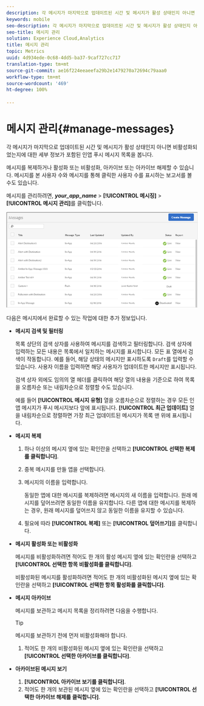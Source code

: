 ```yaml
---
description: 각 메시지가 마지막으로 업데이트된 시간 및 메시지가 활성 상태인지 아니면 비활성 상태인지에 대한 세부 정보를 사용하여 인앱 푸시 메시지 목록을 봅니다.
keywords: mobile
seo-description: 각 메시지가 마지막으로 업데이트된 시간 및 메시지가 활성 상태인지 아니면 비활성 상태인지에 대한 세부 정보를 사용하여 인앱 푸시 메시지 목록을 봅니다.
seo-title: 메시지 관리
solution: Experience Cloud,Analytics
title: 메시지 관리
topic: Metrics
uuid: 4d934ede-0c68-4dd5-ba37-9caf727cc717
translation-type: tm+mt
source-git-commit: ae16f224eeaeefa29b2e1479270a72694c79aaa0
workflow-type: tm+mt
source-wordcount: '469'
ht-degree: 100%

---
```



# 메시지 관리{#manage-messages}

각 메시지가 마지막으로 업데이트된 시간 및 메시지가 활성 상태인지 아니면 비활성화되었는지에 대한 세부 정보가 포함된 인앱 푸시 메시지 목록을 봅니다.

메시지를 복제하거나 활성화 또는 비활성화, 아카이브 또는 아카이브 해제할 수 있습니다. 메시지를 본 사용자 수와 메시지를 통해 클릭한 사용자 수를 표시하는 보고서를 볼 수도 있습니다.

메시지를 관리하려면, ***your_app_name*** > **[!UICONTROL 메시징]** > **[!UICONTROL 메시지 관리]**&#x200B;를 클릭합니다.

![](assets/manage_messages.png)

다음은 메시지에서 완료할 수 있는 작업에 대한 추가 정보입니다.

* **메시지 검색 및 필터링**

   목록 상단의 검색 상자를 사용하여 메시지를 검색하고 필터링합니다. 검색 상자에 입력하는 모든 내용은 목록에서 일치하는 메시지를 표시합니다. 모든 표 열에서 검색이 작동합니다. 예를 들어, 해당 상태의 메시지만 표시하도록 `Draft`를 입력할 수 있습니다. 사용자 이름을 입력하면 해당 사용자가 업데이트한 메시지만 표시됩니다.

   검색 상자 외에도 임의의 열 헤더를 클릭하여 해당 열의 내용을 기준으로 하여 목록을 오름차순 또는 내림차순으로 정렬할 수도 있습니다.

   예를 들어 **[!UICONTROL 메시지 유형]** 열을 오름차순으로 정렬하는 경우 모든 인앱 메시지가 푸시 메시지보다 앞에 표시됩니다. **[!UICONTROL 최근 업데이트]** 열을 내림차순으로 정렬하면 가장 최근 업데이트된 메시지가 목록 맨 위에 표시됩니다.

* **메시지 복제**

   1. 하나 이상의 메시지 옆에 있는 확인란을 선택하고 **[!UICONTROL 선택한 복제를 클릭합니다]**.
   1. 중복 메시지를 만들 앱을 선택합니다.
   1. 메시지의 이름을 입력합니다.

      동일한 앱에 대한 메시지를 복제하려면 메시지의 새 이름을 입력합니다. 원래 메시지를 덮어쓰려면 동일한 이름을 유지합니다. 다른 앱에 대한 메시지를 복제하는 경우, 원래 메시지를 덮어쓰지 않고 동일한 이름을 유지할 수 있습니다.

   1. 필요에 따라 **[!UICONTROL 복제]** 또는 **[!UICONTROL 덮어쓰기]**&#x200B;를 클릭합니다.

* **메시지 활성화 또는 비활성화**

   메시지를 비활성화하려면 적어도 한 개의 활성 메시지 옆에 있는 확인란을 선택하고 **[!UICONTROL 선택한 항목 비활성화를 클릭합니다]**.

   비활성화된 메시지를 활성화하려면 적어도 한 개의 비활성화된 메시지 옆에 있는 확인란을 선택하고 **[!UICONTROL 선택한 항목 활성화를 클릭합니다]**.

* **메시지 아카이브**

   메시지를 보관하고 메시지 목록을 정리하려면 다음을 수행합니다.

   >[!TIP]
   >
   >메시지를 보관하기 전에 먼저 비활성화해야 합니다.

   1. 적어도 한 개의 비활성화된 메시지 옆에 있는 확인란을 선택하고 **[!UICONTROL 선택한 아카이브를 클릭합니다]**.

* **아카이브된 메시지 보기**

   1. **[!UICONTROL 아카이브 보기를 클릭합니다]**.
   1. 적어도 한 개의 보관된 메시지 옆에 있는 확인란을 선택하고 **[!UICONTROL 선택한 아카이브 해제를 클릭합니다]**.


